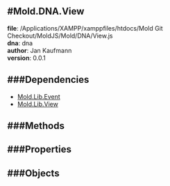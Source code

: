 
#Mold.DNA.View
---------------------------------------

__file__: /Applications/XAMPP/xamppfiles/htdocs/Mold Git Checkout/MoldJS/Mold/DNA/View.js  
__dna__: dna  
__author__: Jan Kaufmann  
__version__: 0.0.1  
	






###Dependencies
--------------

* [Mold.Lib.Event](../../Mold/Lib/Event.md) 
* [Mold.Lib.View](../../Mold/Lib/View.md) 



   
###Methods
--------------
 

 
  
###Properties
-------------


 

###Objects
------------



		
